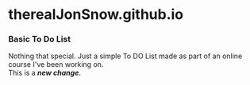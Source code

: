 # therealJonSnow.github.io
### Basic To Do List

Nothing that special. 
Just a simple To DO List made as part of an online course I've been working on.  
This is a ***new change***.
